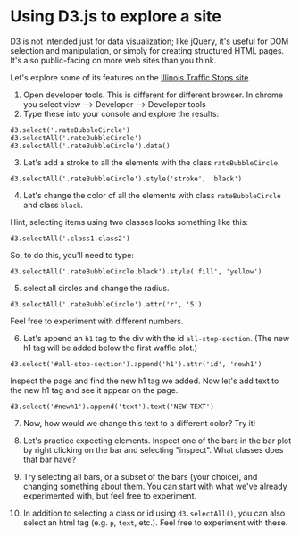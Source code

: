 # Using D3.js to explore a site

D3 is not intended just for data visualization; like jQuery, it's useful for DOM selection and manipulation, or simply for creating structured HTML pages. It's also public-facing on more web sites than you think. 

Let's explore some of its features on the [Illinois Traffic Stops site](https://illinoistrafficstops.com/).

1. Open developer tools. This is different for different browser. In chrome you select view --> Developer --> Developer tools
2. Type these into your console and explore the results:

 ```
 d3.select('.rateBubbleCircle')
 d3.selectAll('.rateBubbleCircle')
 d3.selectAll('.rateBubbleCircle').data()
```

3. Let's add a stroke to all the elements with the class `rateBubbleCircle`. 

```
d3.selectAll('.rateBubbleCircle').style('stroke', 'black')
```

4. Let's change the color of all the elements with class `rateBubbleCircle` and class `black`. 

Hint, selecting items using two classes looks something like this:

```
d3.selectAll('.class1.class2')
```

So, to do this, you'll need to type:

```
d3.selectAll('.rateBubbleCircle.black').style('fill', 'yellow')
```

5. select all circles and change the radius.

```
d3.selectAll('.rateBubbleCircle').attr('r', '5')
```

Feel free to experiment with different numbers.

6. Let's append an `h1` tag to the div with the id `all-stop-section`. (The new h1 tag will be added below the first waffle plot.)

```
d3.select('#all-stop-section').append('h1').attr('id', 'newh1')
```
Inspect the page and find the new h1 tag we added. Now let's add text to the new h1 tag and see it appear on the page.

```
d3.select('#newh1').append('text').text('NEW TEXT')
```

7. Now, how would we change this text to a different color? Try it!

8. Let's practice expecting elements. Inspect one of the bars in the bar plot by right clicking on the bar and selecting "inspect". What classes does that bar have?

9. Try selecting all bars, or a subset of the bars (your choice), and changing something about them. You can start with what we've already experimented with, but feel free to experiment.

10. In addition to selecting a class or id using `d3.selectAll()`, you can also select an html tag (e.g. `p`, `text`, etc.). Feel free to experiment with these.
